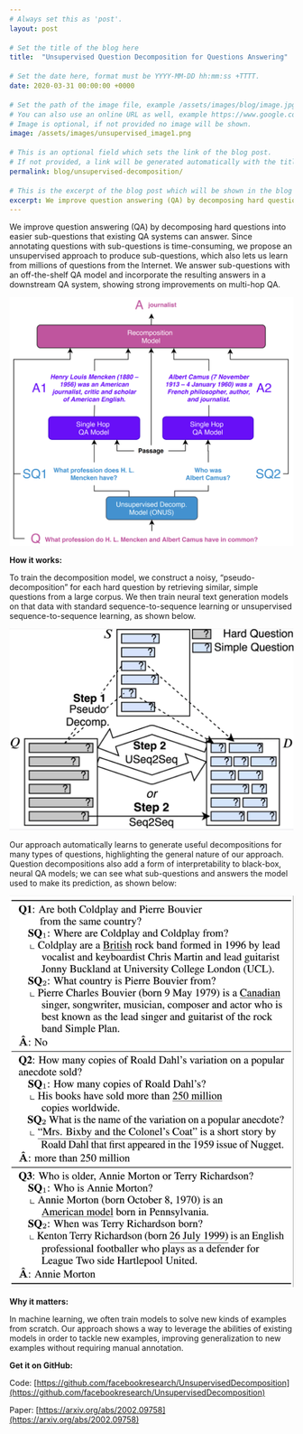 ```yaml
---
# Always set this as 'post'.
layout: post

# Set the title of the blog here
title:  "Unsupervised Question Decomposition for Questions Answering"

# Set the date here, format must be YYYY-MM-DD hh:mm:ss +TTTT.
date: 2020-03-31 00:00:00 +0000

# Set the path of the image file, example /assets/images/blog/image.jpg
# You can also use an online URL as well, example https://www.google.com/image.jpg
# Image is optional, if not provided no image will be shown.
image: /assets/images/unsupervised_image1.png

# This is an optional field which sets the link of the blog post.
# If not provided, a link will be generated automatically with the title of the blog post.
permalink: blog/unsupervised-decomposition/

# This is the excerpt of the blog post which will be shown in the blog listing page.
excerpt: We improve question answering (QA) by decomposing hard questions into easier sub-questions that existing QA systems can answer. 
---
```


<!-- Add the blog post here in markdown -->

We improve question answering (QA) by decomposing hard questions into easier sub-questions that existing QA systems can answer. Since annotating questions with sub-questions is time-consuming, we propose an unsupervised approach to produce sub-questions, which also lets us learn from millions of questions from the Internet. We answer sub-questions with an off-the-shelf QA model and incorporate the resulting answers in a downstream QA system, showing strong improvements on multi-hop QA.

![Inverse Scaling Prize Ideas](/assets/images/unsupervised_image1.png)

**How it works:**

To train the decomposition model, we construct a noisy, “pseudo-decomposition” for each hard question by retrieving similar, simple questions from a large corpus. We then train neural text generation models on that data with standard sequence-to-sequence learning or unsupervised sequence-to-sequence learning, as shown below.

![Inverse Scaling Prize Ideas](/assets/images/unsupervised_image2.png)

Our approach automatically learns to generate useful decompositions for many types of questions, highlighting the general nature of our approach. Question decompositions also add a form of interpretability to black-box, neural QA models; we can see what sub-questions and answers the model used to make its prediction, as shown below:

![Inverse Scaling Prize Ideas](/assets/images/unsupervised_image4.png)

**Why it matters:**

In machine learning, we often train models to solve new kinds of examples from scratch. Our approach shows a way to leverage the abilities of existing models in order to tackle new examples, improving generalization to new examples without requiring manual annotation.

**Get it on GitHub:**

Code: [https://github.com/facebookresearch/UnsupervisedDecomposition](https://github.com/facebookresearch/UnsupervisedDecomposition)

Paper: [https://arxiv.org/abs/2002.09758](https://arxiv.org/abs/2002.09758)
